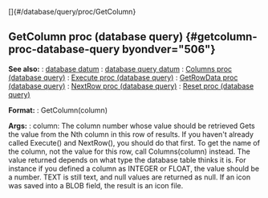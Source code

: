 []{#/database/query/proc/GetColumn}
## GetColumn proc (database query) {#getcolumn-proc-database-query byondver="506"}
**See also:**
:   [database datum](#/database)
:   [database query datum](#/database/query)
:   [Columns proc (database query)](#/database/query/proc/Columns)
:   [Execute proc (database query)](#/database/query/proc/Execute)
:   [GetRowData proc (database query)](#/database/query/proc/GetRowData)
:   [NextRow proc (database query)](#/database/query/proc/NextRow)
:   [Reset proc (database query)](#/database/query/proc/Reset)
<!-- -->
**Format:**
:   GetColumn(column)
<!-- -->
**Args:**
:   column: The column number whose value should be retrieved
Gets the value from the Nth column in this row of results. If you
haven\'t already called Execute() and NextRow(), you should do that
first.
To get the name of the column, not the value for this row, call
Columns(column) instead.
The value returned depends on what type the database table thinks it is.
For instance if you defined a column as INTEGER or FLOAT, the value
should be a number. TEXT is still text, and null values are returned as
null. If an icon was saved into a BLOB field, the result is an icon
file.